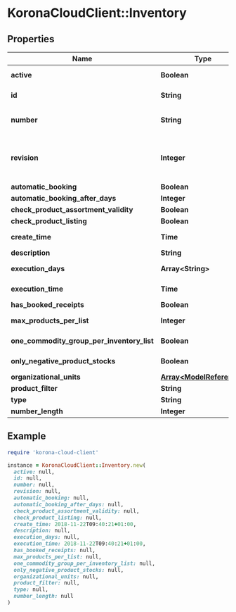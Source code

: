 # KoronaCloudClient::Inventory

## Properties

| Name | Type | Description | Notes |
| ---- | ---- | ----------- | ----- |
| **active** | **Boolean** | indicates whether the object is active for use or not | [optional][readonly] |
| **id** | **String** | global object uuid (xxxxxxxx-xxxx-xxxx-xxxx-xxxxxxxxxxxx) | [optional] |
| **number** | **String** | number of the object, like it is set in backoffice; will be removed when active&#x3D;false | [optional] |
| **revision** | **Integer** | the revision number of the object. revision numbers are unique per object-type. there is is no object of the same type with identical revision numbers. | [optional][readonly] |
| **automatic_booking** | **Boolean** |  | [optional] |
| **automatic_booking_after_days** | **Integer** | only if isAutomaticBooking&#x3D;true | [optional] |
| **check_product_assortment_validity** | **Boolean** |  | [optional] |
| **check_product_listing** | **Boolean** |  | [optional] |
| **create_time** | **Time** | Format: yyyy-MM-dd&#39;T&#39;HH:mm:ssXXX | [optional] |
| **description** | **String** |  | [optional] |
| **execution_days** | **Array&lt;String&gt;** | only if type&#x3D;PERPETUAL_INVENTORY | [optional] |
| **execution_time** | **Time** | Format: yyyy-MM-dd&#39;T&#39;HH:mm:ssXXX | [optional] |
| **has_booked_receipts** | **Boolean** |  | [optional][readonly] |
| **max_products_per_list** | **Integer** | only if type&#x3D;ANNUAL_INVENTORY | INVENTORY_IRREGULARITY | [optional] |
| **one_commodity_group_per_inventory_list** | **Boolean** | only if type&#x3D;ANNUAL_INVENTORY | INVENTORY_IRREGULARITY | [optional] |
| **only_negative_product_stocks** | **Boolean** | only if type&#x3D;INVENTORY_IRREGULARITY | [optional] |
| **organizational_units** | [**Array&lt;ModelReference&gt;**](ModelReference.md) |  | [optional] |
| **product_filter** | **String** |  | [optional] |
| **type** | **String** |  | [optional] |
| **number_length** | **Integer** |  | [optional] |

## Example

```ruby
require 'korona-cloud-client'

instance = KoronaCloudClient::Inventory.new(
  active: null,
  id: null,
  number: null,
  revision: null,
  automatic_booking: null,
  automatic_booking_after_days: null,
  check_product_assortment_validity: null,
  check_product_listing: null,
  create_time: 2018-11-22T09:40:21+01:00,
  description: null,
  execution_days: null,
  execution_time: 2018-11-22T09:40:21+01:00,
  has_booked_receipts: null,
  max_products_per_list: null,
  one_commodity_group_per_inventory_list: null,
  only_negative_product_stocks: null,
  organizational_units: null,
  product_filter: null,
  type: null,
  number_length: null
)
```

